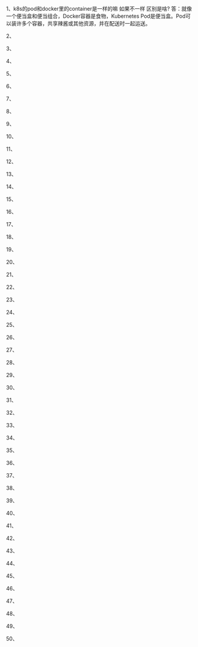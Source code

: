 1、k8s的pod和docker里的container是一样的嘛 如果不一样 区别是啥?
答：就像一个便当盒和便当组合，Docker容器是食物，Kubernetes Pod是便当盒。Pod可以装许多个容器，共享辣酱或其他资源，并在配送时一起运送。

2、


3、


4、


5、


6、


7、


8、


9、


10、


11、


12、


13、


14、


15、


16、


17、


18、


19、


20、


21、


22、


23、


24、


25、


26、


27、


28、


29、


30、


31、


32、


33、


34、


35、


36、


37、


38、


39、


40、


41、


42、


43、


44、


45、


46、


47、


48、


49、


50、
